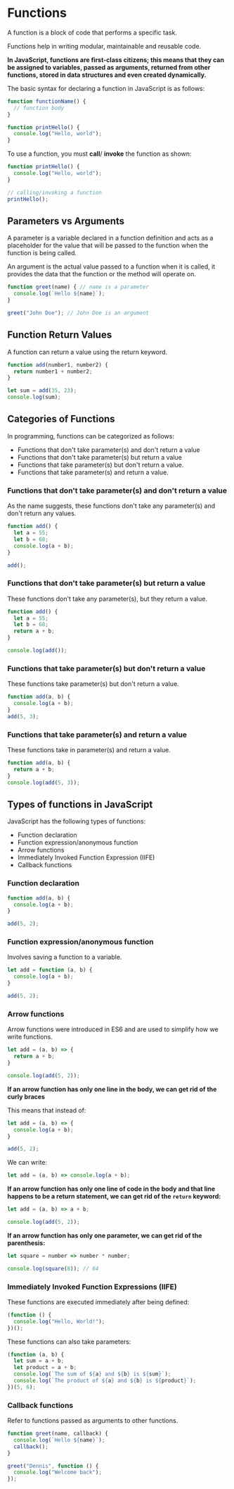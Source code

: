 # Functions

A function is a block of code that performs a specific task.

Functions help in writing modular, maintainable and reusable code.

**In JavaScript, functions are first-class citizens; this means that they can be assigned to variables, passed as
arguments, returned from other functions, stored in data structures and even created dynamically.**

The basic syntax for declaring a function in JavaScript is as follows:

```JavaScript
function functionName() {
  // function body
}
```

```JavaScript
function printHello() {
  console.log("Hello, world");
}
```

To use a function, you must **call**/ **invoke** the function as shown:
```JavaScript
function printHello() {
  console.log("Hello, world");
}

// calling/invoking a function
printHello();
```

## Parameters vs Arguments
A parameter is a variable declared in a function definition and acts as a placeholder for the value that will be passed
to the function when the function is being called.

An argument is the actual value passed to a function when it is called, it provides the data that the function or the
method will operate on.

```JavaScript
function greet(name) { // name is a parameter
  console.log(`Hello ${name}`);
}

greet("John Doe"); // John Doe is an argument
```

## Function Return Values
A function can return a value using the return keyword.

```JavaScript
function add(number1, number2) {
  return number1 + number2;
}

let sum = add(35, 23);
console.log(sum);
```

## Categories of Functions
In programming, functions can be categorized as follows:
- Functions that don't take parameter(s) and don't return a value
- Functions that don't take parameter(s) but return a value
- Functions that take parameter(s) but don't return a value.
- Functions that take parameter(s) and return a value.

### Functions that don't take parameter(s) and don't return a value
As the name suggests, these functions don't take any parameter(s) and don't return any values.

```JavaScript
function add() {
  let a = 55;
  let b = 68;
  console.log(a + b);
}

add();
```

### Functions that don't take parameter(s) but return a value
These functions don't take any parameter(s), but they return a value.

```JavaScript
function add() {
  let a = 55;
  let b = 68;
  return a + b;
}

console.log(add());
```

### Functions that take parameter(s) but don't return a value
These functions take parameter(s) but don't return a value.

```JavaScript
function add(a, b) {
  console.log(a + b);
}
add(5, 3);
```

### Functions that take parameter(s) and return a value
These functions take in parameter(s) and return a value.

```JavaScript
function add(a, b) {
  return a + b;
}
console.log(add(5, 3));
```

## Types of functions in JavaScript
JavaScript has the following types of functions:
- Function declaration
- Function expression/anonymous function
- Arrow functions
- Immediately Invoked Function Expression (IIFE)
- Callback functions

### Function declaration
```JavaScript
function add(a, b) {
  console.log(a + b);
}

add(5, 2);
```

### Function expression/anonymous function
Involves saving a function to a variable.

```JavaScript
let add = function (a, b) {
  console.log(a + b);
}

add(5, 2);
```

### Arrow functions
Arrow functions were introduced in ES6 and are used to simplify how we write functions.

```JavaScript
let add = (a, b) => {
  return a + b;
}

console.log(add(5, 2));
```

**If an arrow function has only one line in the body, we can get rid of the curly braces**

This means that instead of:
```JavaScript
let add = (a, b) => {
  console.log(a + b);
}

add(5, 2);
```
We can write:
```JavaScript
let add = (a, b) => console.log(a + b);
```

**If an arrow function has only one line of code in the body and that line happens to be a return statement, we can get
rid of the `return` keyword:**

```JavaScript
let add = (a, b) => a + b;

console.log(add(5, 2));
```

**If an arrow function has only one parameter, we can get rid of the parenthesis:**

```JavaScript
let square = number => number * number;

console.log(square(8)); // 64
```

### Immediately Invoked Function Expressions (IIFE)
These functions are executed immediately after being defined:

```JavaScript
(function () {
  console.log("Hello, World!");
})();
```

These functions can also take parameters:
```JavaScript
(function (a, b) {
  let sum = a + b;
  let product = a + b;
  console.log(`The sum of ${a} and ${b} is ${sum}`);
  console.log(`The product of ${a} and ${b} is ${product}`);
})(5, 6);
```

### Callback functions
Refer to functions passed as arguments to other functions.

```JavaScript
function greet(name, callback) {
  console.log(`Hello ${name}`);
  callback();
}

greet("Dennis", function () {
  console.log("Welcome back");
});
```